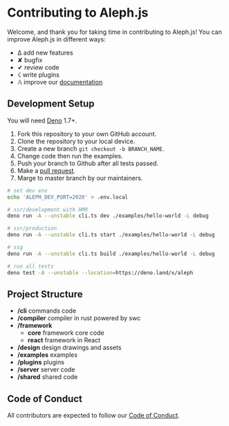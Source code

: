 # Contributing to Aleph.js

Welcome, and thank you for taking time in contributing to Aleph.js! You can improve Aleph.js in different ways:

- ∆ add new features
- ✘ bugfix
- ✔︎ review code
- ☇ write plugins
- 𝔸 improve our [documentation](https://github.com/alephjs/alephjs.org)

## Development Setup

You will need [Deno](https://deno.land/) 1.7+.

1. Fork this repository to your own GitHub account.
2. Clone the repository to your local device.
3. Create a new branch `git checkout -b BRANCH_NAME`.
4. Change code then run the examples.
5. Push your branch to Github after all tests passed.
6. Make a [pull request](https://github.com/alephjs/aleph.js/pulls).
7. Marge to master branch by our maintainers.

```bash
# set dev env
echo 'ALEPH_DEV_PORT=2020' > .env.local

# ssr/development with HMR
deno run -A --unstable cli.ts dev ./examples/hello-world -L debug

# ssr/production
deno run -A --unstable cli.ts start ./examples/hello-world -L debug

# ssg
deno run -A --unstable cli.ts build ./examples/hello-world -L debug

# run all tests
deno test -A --unstable --location=https://deno.land/x/aleph
```

## Project Structure

- **/cli** commands code
- **/compiler** compiler in rust powered by swc
- **/framework**
  - **core** framework core code
  - **react** framework in React
- **/design** design drawings and assets
- **/examples** examples
- **/plugins** plugins
- **/server** server code
- **/shared** shared code

## Code of Conduct

All contributors are expected to follow our [Code of Conduct](CODE_OF_CONDUCT.md).
